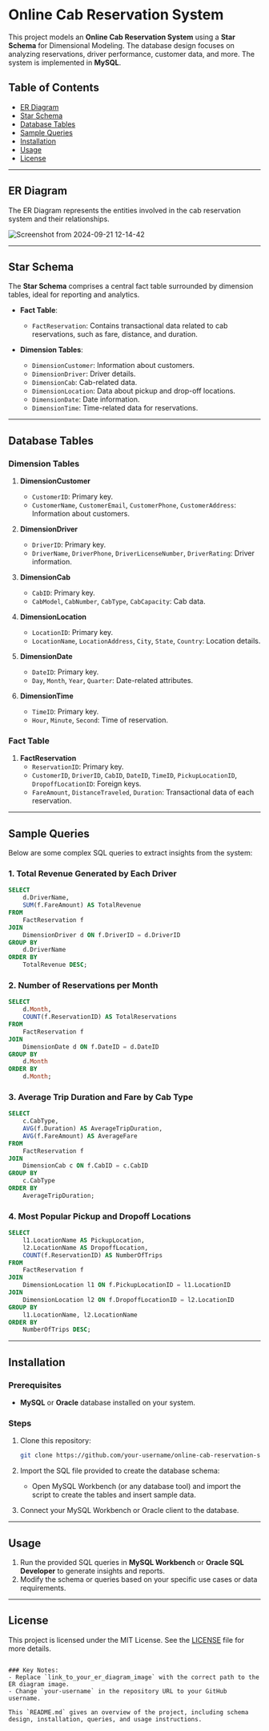 # Online Cab Reservation System

This project models an **Online Cab Reservation System** using a **Star Schema** for Dimensional Modeling. The database design focuses on analyzing reservations, driver performance, customer data, and more. The system is implemented in **MySQL**.

## Table of Contents
- [ER Diagram](#er-diagram)
- [Star Schema](#star-schema)
- [Database Tables](#database-tables)
- [Sample Queries](#sample-queries)
- [Installation](#installation)
- [Usage](#usage)
- [License](#license)

---

## ER Diagram
The ER Diagram represents the entities involved in the cab reservation system and their relationships.

![Screenshot from 2024-09-21 12-14-42](https://github.com/user-attachments/assets/d4661720-3b13-474b-9631-c29111de97fe)

---

## Star Schema

The **Star Schema** comprises a central fact table surrounded by dimension tables, ideal for reporting and analytics.

- **Fact Table**:
  - `FactReservation`: Contains transactional data related to cab reservations, such as fare, distance, and duration.

- **Dimension Tables**:
  - `DimensionCustomer`: Information about customers.
  - `DimensionDriver`: Driver details.
  - `DimensionCab`: Cab-related data.
  - `DimensionLocation`: Data about pickup and drop-off locations.
  - `DimensionDate`: Date information.
  - `DimensionTime`: Time-related data for reservations.

---

## Database Tables

### Dimension Tables
1. **DimensionCustomer**
   - `CustomerID`: Primary key.
   - `CustomerName`, `CustomerEmail`, `CustomerPhone`, `CustomerAddress`: Information about customers.

2. **DimensionDriver**
   - `DriverID`: Primary key.
   - `DriverName`, `DriverPhone`, `DriverLicenseNumber`, `DriverRating`: Driver information.

3. **DimensionCab**
   - `CabID`: Primary key.
   - `CabModel`, `CabNumber`, `CabType`, `CabCapacity`: Cab data.

4. **DimensionLocation**
   - `LocationID`: Primary key.
   - `LocationName`, `LocationAddress`, `City`, `State`, `Country`: Location details.

5. **DimensionDate**
   - `DateID`: Primary key.
   - `Day`, `Month`, `Year`, `Quarter`: Date-related attributes.

6. **DimensionTime**
   - `TimeID`: Primary key.
   - `Hour`, `Minute`, `Second`: Time of reservation.

### Fact Table
1. **FactReservation**
   - `ReservationID`: Primary key.
   - `CustomerID`, `DriverID`, `CabID`, `DateID`, `TimeID`, `PickupLocationID`, `DropoffLocationID`: Foreign keys.
   - `FareAmount`, `DistanceTraveled`, `Duration`: Transactional data of each reservation.

---

## Sample Queries

Below are some complex SQL queries to extract insights from the system:

### 1. **Total Revenue Generated by Each Driver**
```sql
SELECT 
    d.DriverName, 
    SUM(f.FareAmount) AS TotalRevenue
FROM 
    FactReservation f
JOIN 
    DimensionDriver d ON f.DriverID = d.DriverID
GROUP BY 
    d.DriverName
ORDER BY 
    TotalRevenue DESC;
```

### 2. **Number of Reservations per Month**
```sql
SELECT 
    d.Month, 
    COUNT(f.ReservationID) AS TotalReservations
FROM 
    FactReservation f
JOIN 
    DimensionDate d ON f.DateID = d.DateID
GROUP BY 
    d.Month
ORDER BY 
    d.Month;
```

### 3. **Average Trip Duration and Fare by Cab Type**
```sql
SELECT 
    c.CabType, 
    AVG(f.Duration) AS AverageTripDuration, 
    AVG(f.FareAmount) AS AverageFare
FROM 
    FactReservation f
JOIN 
    DimensionCab c ON f.CabID = c.CabID
GROUP BY 
    c.CabType
ORDER BY 
    AverageTripDuration;
```

### 4. **Most Popular Pickup and Dropoff Locations**
```sql
SELECT 
    l1.LocationName AS PickupLocation, 
    l2.LocationName AS DropoffLocation, 
    COUNT(f.ReservationID) AS NumberOfTrips
FROM 
    FactReservation f
JOIN 
    DimensionLocation l1 ON f.PickupLocationID = l1.LocationID
JOIN 
    DimensionLocation l2 ON f.DropoffLocationID = l2.LocationID
GROUP BY 
    l1.LocationName, l2.LocationName
ORDER BY 
    NumberOfTrips DESC;
```

---

## Installation

### Prerequisites
- **MySQL** or **Oracle** database installed on your system.

### Steps
1. Clone this repository:
   ```bash
   git clone https://github.com/your-username/online-cab-reservation-system.git
   ```
2. Import the SQL file provided to create the database schema:
   - Open MySQL Workbench (or any database tool) and import the script to create the tables and insert sample data.

3. Connect your MySQL Workbench or Oracle client to the database.

---

## Usage

1. Run the provided SQL queries in **MySQL Workbench** or **Oracle SQL Developer** to generate insights and reports.
2. Modify the schema or queries based on your specific use cases or data requirements.

---

## License

This project is licensed under the MIT License. See the [LICENSE](LICENSE) file for more details.
```

### Key Notes:
- Replace `link_to_your_er_diagram_image` with the correct path to the ER diagram image.
- Change `your-username` in the repository URL to your GitHub username.

This `README.md` gives an overview of the project, including schema design, installation, queries, and usage instructions.
